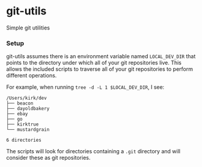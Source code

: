 # git-utils
Simple git utilities

### Setup

git-utils assumes there is an environment variable named `LOCAL_DEV_DIR` that
points to the directory under which all of your git repositories live. This
allows the included scripts to traverse all of your git repositories to perform
different operations.

For example, when running `tree -d -L 1 $LOCAL_DEV_DIR`, I see:

```
/Users/kirk/dev
├── beacon
├── dayoldbakery
├── ebay
├── go
├── kirktrue
└── mustardgrain

6 directories
```

The scripts will look for directories containing a `.git` directory and will
consider these as git repositories.
